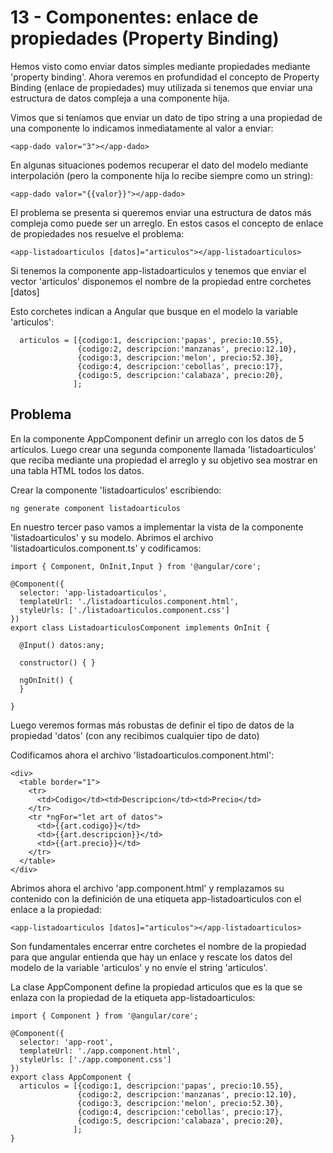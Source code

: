 # 13 - Componentes: enlace de propiedades (Property Binding)

Hemos visto como enviar datos simples mediante propiedades mediante 'property binding'. 
Ahora veremos en profundidad el concepto de Property Binding (enlace de propiedades) muy utilizada si tenemos que enviar una estructura de datos compleja a una componente hija.

Vimos que si teníamos que enviar un dato de tipo string a una propiedad de una componente lo indicamos inmediatamente al valor a enviar:

```
<app-dado valor="3"></app-dado>
```

En algunas situaciones podemos recuperar el dato del modelo mediante interpolación (pero la componente hija lo recibe siempre como un string):

```
<app-dado valor="{{valor}}"></app-dado>
```

El problema se presenta si queremos enviar una estructura de datos más compleja como puede ser un arreglo. En estos casos el concepto de enlace de propiedades nos resuelve el problema:

```
<app-listadoarticulos [datos]="articulos"></app-listadoarticulos>
```

Si tenemos la componente app-listadoarticulos y tenemos que enviar el vector 'articulos' disponemos el nombre de la propiedad entre corchetes [datos]

Esto corchetes indican a Angular que busque en el modelo la variable 'articulos':

```
  articulos = [{codigo:1, descripcion:'papas', precio:10.55},
               {codigo:2, descripcion:'manzanas', precio:12.10},
               {codigo:3, descripcion:'melon', precio:52.30},
               {codigo:4, descripcion:'cebollas', precio:17},
               {codigo:5, descripcion:'calabaza', precio:20},
              ];
```
## Problema
En la componente AppComponent definir un arreglo con los datos de 5 artículos. Luego crear una segunda componente llamada 'listadoarticulos' que reciba mediante una propiedad el arreglo y su objetivo sea mostrar en una tabla HTML todos los datos.

Crear la componente 'listadoarticulos' escribiendo:

```ng generate component listadoarticulos```

En nuestro tercer paso vamos a implementar la vista de la componente 'listadoarticulos' y su modelo. Abrimos el archivo 'listadoarticulos.component.ts' y codificamos:

```
import { Component, OnInit,Input } from '@angular/core';

@Component({
  selector: 'app-listadoarticulos',
  templateUrl: './listadoarticulos.component.html',
  styleUrls: ['./listadoarticulos.component.css']
})
export class ListadoarticulosComponent implements OnInit {

  @Input() datos:any;
  
  constructor() { }

  ngOnInit() {
  }

}
```

Luego veremos formas más robustas de definir el tipo de datos de la propiedad 'datos' (con any recibimos cualquier tipo de dato)

Codificamos ahora el archivo 'listadoarticulos.component.html':

```
<div>
  <table border="1">
    <tr>
      <td>Codigo</td><td>Descripcion</td><td>Precio</td>
    </tr>
    <tr *ngFor="let art of datos">
      <td>{{art.codigo}}</td>
      <td>{{art.descripcion}}</td>
      <td>{{art.precio}}</td>
    </tr>
  </table>
</div>
```

Abrimos ahora el archivo 'app.component.html' y remplazamos su contenido con la definición de una etiqueta app-listadoarticulos con el enlace a la propiedad:

```<app-listadoarticulos [datos]="articulos"></app-listadoarticulos>```

Son fundamentales encerrar entre corchetes el nombre de la propiedad para que angular entienda que hay un enlace y rescate los datos del modelo de la variable 'articulos' y no envíe el string 'articulos'.

La clase AppComponent define la propiedad articulos que es la que se enlaza con la propiedad de la etiqueta app-listadoarticulos:

```
import { Component } from '@angular/core';

@Component({
  selector: 'app-root',
  templateUrl: './app.component.html',
  styleUrls: ['./app.component.css']
})
export class AppComponent {
  articulos = [{codigo:1, descripcion:'papas', precio:10.55},
               {codigo:2, descripcion:'manzanas', precio:12.10},
               {codigo:3, descripcion:'melon', precio:52.30},
               {codigo:4, descripcion:'cebollas', precio:17},
               {codigo:5, descripcion:'calabaza', precio:20},
              ];
}
```